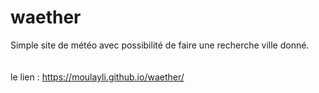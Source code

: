 # waether
Simple site de météo avec possibilité de faire une recherche ville donné.
<br><br><br>
le lien : <a href="https://moulayli.github.io/waether/"> https://moulayli.github.io/waether/ </a>
